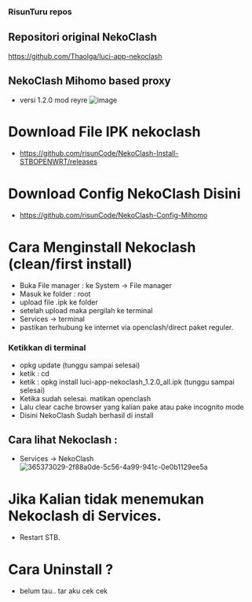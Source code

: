 ### RisunTuru repos
## Repositori original NekoClash
https://github.com/Thaolga/luci-app-nekoclash

## NekoClash Mihomo based proxy
- versi 1.2.0 mod reyre
![image](https://github.com/user-attachments/assets/16bf5310-7830-4fd9-bfef-471d85378d1e)


# Download File IPK nekoclash
- https://github.com/risunCode/NekoClash-Install-STBOPENWRT/releases
  
# Download Config NekoClash Disini
- https://github.com/risunCode/NekoClash-Config-Mihomo

# Cara Menginstall Nekoclash (clean/first install) 
- Buka File manager : ke System -> File manager
- Masuk ke folder : root
- upload file .ipk ke folder
- setelah upload maka pergilah ke terminal
- Services -> terminal
- pastikan terhubung ke internet via openclash/direct paket reguler.

### Ketikkan di terminal 
- opkg update (tunggu sampai selesai)
- ketik : cd
- ketik : opkg install luci-app-nekoclash_1.2.0_all.ipk (tunggu sampai selesai)
- Ketika sudah selesai. matikan openclash
- Lalu clear cache browser yang kalian pake atau pake incognito mode
- Disini NekoClash Sudah berhasil di install

## Cara lihat Nekoclash : 
- Services -> NekoClash
![365373029-2f88a0de-5c56-4a99-941c-0e0b1129ee5a](https://github.com/user-attachments/assets/bd7abebc-ebc5-49d0-b831-b66036736015)


# Jika Kalian tidak menemukan Nekoclash di Services.
- Restart STB.

# Cara Uninstall ?
- belum tau.. tar aku cek cek
  
